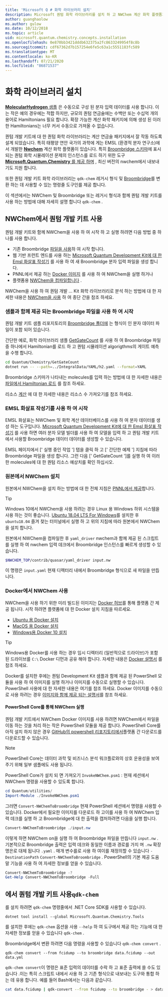 ```yaml
---
title: 'Microsoft Q # 화학 라이브러리 설치'
description: Microsoft 퀀텀 화학 라이브러리를 설치 하 고 NWChem 계산 화학 플랫폼과 함께 사용 하는 방법을 알아봅니다.
author: guanghaolow
ms.author: gulow
ms.date: 10/12/2018
ms.topic: article
uid: microsoft.quantum.chemistry.concepts.installation
ms.openlocfilehash: 0e870bb3421dddb632375a2fc8633249954f8c8b
ms.sourcegitcommit: cdf67362d7b157254e6fe5c63a1c5551183fc589
ms.translationtype: MT
ms.contentlocale: ko-KR
ms.lasthandoff: 07/21/2020
ms.locfileid: "86871537"
---
```

# <a name="chemistry-library-installation"></a>화학 라이브러리 설치

[ **MolecularHydrogen** 샘플](https://github.com/microsoft/Quantum/tree/master/samples/chemistry/MolecularHydrogen) 은 수동으로 구성 된 분자 입력 데이터를 사용 합니다.
이는 작은 예의 경우에는 적합 하지만, 규모의 퀀텀 연금술에는 수백만 또는 수십억 개의 용어로 Hamiltonians 필요 합니다.
확장 가능한 계산 화학 패키지에 의해 생성 된 이러한 Hamiltonians는 너무 커서 수동으로 가져올 수 없습니다.

퀀텀 개발 키트에 대 한 퀀텀 화학 라이브러리는 계산 연금술 패키지에서 잘 작동 하도록 설계 되었습니다. 특히 태평양 연안 국가의 과학에 게는 EMSL (환경적 분자 연구소)에서 개발한 [**Nwchem**](http://www.nwchem-sw.org/) 계산 화학 플랫폼이 있습니다.
특히 [Broombridge 스키마](xref:microsoft.quantum.libraries.chemistry.schema.broombridge)에 표시 되는 퀀텀 화학 시뮬레이션 문제의 인스턴스를 로드 하기 위한 도구 [ **Microsoft.Quantum.Chemistry** 를 제공 하며](https://www.nuget.org/packages/Microsoft.Quantum.Chemistry) , 최신 버전의 nwchem에서 내보내기도 지원 합니다.

또한 퀀텀 개발 키트 화학 라이브러리는 `qdk-chem` 레거시 형식 및 [Broombridge](xref:microsoft.quantum.libraries.chemistry.schema.broombridge)를 변환 하는 데 사용할 수 있는 명령줄 도구인를 제공 합니다.

이 섹션에서는 NWChem 및 Broombridge 또는 레거시 형식과 함께 퀀텀 개발 키트를 사용 하는 방법에 대해 자세히 설명 합니다 `qdk-chem` .

## <a name="using-the-quantum-development-kit-with-nwchem"></a>NWChem에서 퀀텀 개발 키트 사용

퀀텀 개발 키트와 함께 NWChem을 사용 하 여 시작 하 고 실행 하려면 다음 방법 중 하나를 사용 합니다.

- 기존 Broombridge [파일을 사용](https://github.com/microsoft/Quantum/tree/master/samples/chemistry/IntegralData/YAML)하 여 시작 합니다.
- 웹 기반 프런트 엔드를 사용 하는 [Microsoft Quantum Development Kit에 대 한 Emsl 화살표 작성기](https://arrows.emsl.pnnl.gov/api/qsharp_chem) 를 사용 하 여 새 Broombridge 분자 입력 파일을 생성 합니다.  
- PNNL에서 제공 하는 [Docker 이미지](https://hub.docker.com/r/nwchemorg/nwchem-qc/) 를 사용 하 여 NWChem을 실행 하거나
- 플랫폼용 [NWChem을 컴파일합니다](http://www.nwchem-sw.org/index.php/Compiling_NWChem) .

NWChem을 사용 하 여 퀀텀 개발 ... Kit 화학 라이브러리로 분석 하는 방법에 대 한 자세한 내용은 [NWChem을 사용](xref:microsoft.quantum.chemistry.examples.endtoend) 하 여 종단 간을 참조 하세요.

### <a name="getting-started-using-broombridge-files-provided-with-the-samples"></a>샘플과 함께 제공 되는 Broombridge 파일을 사용 하 여 시작

퀀텀 개발 키트 샘플 리포지토리의 [Broombridge 폴더에](https://github.com/microsoft/Quantum/tree/master/samples/chemistry/IntegralData/YAML) 는 형식이 인 분자 데이터 파일이 포함 되어 있습니다.  

간단한 예로, 화학 라이브러리 샘플 [GetGateCount](https://github.com/microsoft/Quantum/tree/master/samples/chemistry/GetGateCount) 를 사용 하 여 Broombridge 파일 중 하나에서 Hamiltonian를 로드 하 고 퀀텀 시뮬레이션 algorigthms의 게이트 예측을 수행 합니다.

```bash
cd Quantum/Chemistry/GetGateCount
dotnet run -- --path=../IntegralData/YAML/h2.yaml --format=YAML
```

Broombridge 스키마가 나타내는 molecules를 입력 하는 방법에 대 한 자세한 내용은 [파일에서 Hamiltonian 로드](xref:microsoft.quantum.chemistry.examples.loadhamiltonian) 를 참조 하세요.  

리소스 [계산](xref:microsoft.quantum.chemistry.examples.resourcecounts) 에 대 한 자세한 내용은 리소스 수 가져오기를 참조 하세요.  

### <a name="getting-started-using-the-emsl-arrows-builder"></a>EMSL 화살표 작성기를 사용 하 여 시작

EMSL 화살표는 NWChem 및 화학 계산 데이터베이스를 사용 하 여 분자 데이터를 생성 하는 도구입니다.  [Microsoft Quantum Development Kit에 대 한 Emsl 화살표 작성기](https://arrows.emsl.pnnl.gov/api/qsharp_chem) 를 사용 하면 여러 분자 모델 빌더를 사용 하 여 모델을 입력 하 고 퀀텀 개발 키트에서 사용할 Broombridge 데이터 데이터를 생성할 수 있습니다.  

EMSL 페이지에서 [' 실행 중인 작업 '] 탭을 클릭 하 고 [' 간단한 예제 '] 지침에 따라 Broombridge 파일을 생성 합니다.  그런 다음 [' GetGateCount ']를 실행 하 여 이러한 molecules에 대 한 퀀텀 리소스 예상치를 확인 하십시오.

### <a name="installing-nwchem-from-source"></a>원본에서 NWChem 설치

원본에서 NWChem을 설치 하는 방법에 대 한 전체 지침은 [PNNL에서 제공](http://www.nwchem-sw.org/index.php/Compiling_NWChem)합니다.

> [!TIP]
> Windows 10에서 NWChem을 사용 하려는 경우 Linux 용 Windows 하위 시스템을 사용 하는 것이 좋습니다.
> [Ubuntu 18.04 LTS For Windows](https://www.microsoft.com/en-us/p/ubuntu-1804-lts/9n9tngvndl3q#activetab=pivot:overviewtab)를 설치한 후 `ubuntu18.04` 즐겨 찾는 터미널에서 실행 하 고 위의 지침에 따라 원본에서 NWChem을 설치 합니다.

원본에서 NWChem을 컴파일한 후 `yaml_driver` nwchem과 함께 제공 된 스크립트를 실행 하 여 nwchem 입력 데크에서 Broombridge 인스턴스를 빠르게 생성할 수 있습니다.

```bash
$NWCHEM_TOP/contrib/quasar/yaml_driver input.nw
```

이 명령은 `input.yaml` 현재 디렉터리 내에서 Broombridge 형식으로 새 파일을 만듭니다.

### <a name="using-nwchem-with-docker"></a>Docker에서 NWChem 사용

NWChem을 사용 하기 위한 미리 빌드된 이미지는 [Docker 허브](https://hub.docker.com)를 통해 플랫폼 간 제공 됩니다.
시작 하려면 플랫폼에 대 한 Docker 설치 지침을 따르세요.

- [Ubuntu 용 Docker 설치](https://docs.docker.com/install/linux/docker-ce/ubuntu/)
- [MacOS 용 Docker 설치](https://docs.docker.com/docker-for-mac/install/)
- [Windows용 Docker 10 설치](https://docs.docker.com/docker-for-windows/install/)

> [!TIP]
> Windows용 Docker를 사용 하는 경우 임시 디렉터리 (일반적으로 드라이브)가 포함 된 드라이브를 `C:\` Docker 디먼과 공유 해야 합니다. 자세한 내용은 [Docker 설명서](https://docs.docker.com/docker-for-windows/#shared-drives) 를 참조 하세요.

Docker를 설치한 후에는 퀀텀 Development Kit 샘플과 함께 제공 된 PowerShell 모듈을 사용 하 여 이미지를 실행 하거나 이미지를 수동으로 실행할 수 있습니다.
PowerShell 사용에 대 한 자세한 내용은 여기를 참조 하세요. Docker 이미지를 수동으로 사용 하려는 경우 [이미지와 함께 제공 되는 설명서](https://hub.docker.com/r/nwchemorg/nwchem-qc/)를 참조 하세요.

#### <a name="running-nwchem-through-powershell-core"></a>PowerShell Core를 통해 NWChem 실행

퀀텀 개발 키트에서 NWChem Docker 이미지를 사용 하려면 NWChem에서 파일을 이동 하는 것을 처리 하는 작은 PowerShell 모듈을 제공 합니다.
PowerShell Core를 아직 설치 하지 않은 경우 [GitHub의 powershell 리포지토리에서](https://github.com/PowerShell/PowerShell#get-powershell)플랫폼 간 다운로드를 다운로드할 수 있습니다.

> [!NOTE]
> PowerShell Core는 데이터 과학 및 비즈니스 분석 워크플로와의 상호 운용성을 보여 주기 위해 일부 샘플에도 사용 됩니다.

PowerShell Core가 설치 되 면 가져오기 `InvokeNWChem.psm1` : 현재 세션에서 NWChem 명령을 사용할 수 있도록 합니다.

```powershell
cd Quantum/utilities/
Import-Module ./InvokeNWChem.psm1
```

그러면 `Convert-NWChemToBroombridge` 현재 PowerShell 세션에서 명령을 사용할 수 있습니다.
Docker에서 필요한 이미지를 다운로드 하 고이를 사용 하 여 NWChem 입력 데크를 실행 하 고 Broombridge에 대 한 출력을 캡처하려면 다음을 실행 합니다.

```powershell
Convert-NWChemToBroombridge ./input.nw
```

이렇게 하면 NWChem on을 실행 하 여 Broombridge 파일을 만듭니다 `input.nw` .
기본적으로 Broombridge 출력은 입력 데크와 동일한 이름과 경로를 가지 며 `.nw` 확장명은로 대체 됩니다 `.yaml` .
매개 변수를로 사용 하 여이를 재정의할 수 있습니다 `-DestinationPath` `Convert-NWChemToBroombridge` .
PowerShell의 기본 제공 도움말 기능을 사용 하 여 자세한 정보를 얻을 수 있습니다.

```powershell
Convert-NWChemToBroombridge -?
Get-Help Convert-NWChemToBroombridge -Full
```

## <a name="using-the-quantum-development-kit-with-qdk-chem"></a>에서 퀀텀 개발 키트 사용`qdk-chem`

를 설치 하려면 `qdk-chem` 명령줄에서 .NET Core SDK를 사용할 수 있습니다.

```dotnetcli
dotnet tool install --global Microsoft.Quantum.Chemistry.Tools
```

를 설치한 후에는 `qdk-chem` 옵션을 사용 `--help` 하 여 도구에서 제공 하는 기능에 대 한 자세한 정보를 얻을 수 있습니다 `qdk-chem` .

Broombridge에서 변환 하려면 다음 명령을 사용할 수 있습니다 `qdk-chem convert` .

```
qdk-chem convert --from fcidump --to broombridge data.fcidump --out data.yml
```

`qdk-chem convert`이 명령은 표준 입력의 데이터를 수락 하 고 표준 출력에 쓸 수도 있습니다 .이는 특히 스크립트 내에서 사용 하 고 기존 형식으로 내보내는 도구와 통합 하는 데 유용 합니다.
예를 들어 Bash에서는 다음과 같습니다.

```bash
cat data.fcidump | qdk-convert --from fcidump --to broombridge - > data.yml
```
